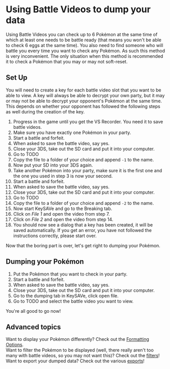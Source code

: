 # Using Battle Videos to dump your data

Using Battle Videos you can check up to 6 Pokémon at the same time of which at least one needs to be battle ready (that means you won't be able to check 6 eggs at the same time). You also need to find someone who will battle you every time you want to check any Pokémon. As such this method is very inconvenient. The only situation when this method is recommended it to check a Pokémon that you may or may not soft-reset.

## Set Up

You will need to create a key for each battle video slot that you want to be able to view. A key will always be able to decrypt your own party, but it may or may not be able to decrypt your opponent's Pokémon at the same time. This depends on whether your opponent has followed the following steps as well during the creation of the key.

1. Progress in the game until you get the VS Recorder. You need it to save battle videos.
2. Make sure you have exactly one Pokémon in your party.
3. Start a battle and forfeit.
4. When asked to save the battle video, say yes.
5. Close your 3DS, take out the SD card and put it into your computer.
6. Go to TODO
7. Copy the file to a folder of your choice and append `-1` to the name.
8. Now put your SD into your 3DS again.
9. Take another Pokémon into your party, make sure it is the first one and the one you used in step 3 is now your second.
10. Start a battle and forfeit.
11. When asked to save the battle video, say yes.
12. Close your 3DS, take out the SD card and put it into your computer.
13. Go to TODO
14. Copy the file to a folder of your choice and append `-2` to the name.
15. Now start KeySAVe and go to the Breaking tab.
16. Click on *File 1* and open the video from step 7.
17. Click on *File 2* and open the video from step 14.
18. You should now see a dialog that a key has been created, it will be saved automatically. If you get an error, you have not followed the instructions correctly, please start over.

Now that the boring part is over, let's get right to dumping your Pokémon.

## Dumping your Pokémon

1. Put the Pokémon that you want to check in your party.
3. Start a battle and forfeit.
4. When asked to save the battle video, say yes.
5. Close your 3DS, take out the SD card and put it into your computer.
6. Go to the dumping tab in KeySAVe, click open file.
7. Go to TODO and select the battle video you want to view.

You're all good to go now!

## Advanced topics

Want to display your Pokémon differently? Check out the [Formatting Options]().  
Want to filter the Pokémon to be displayed (well, there really aren't too many with battle videos, so you may not want this)? Check out the [filters]()!  
Want to export your dumped data? Check out the various [exports]()!